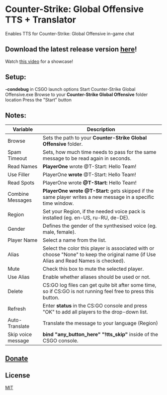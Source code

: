 # Counter-Strike: Global Offensive TTS + Translator
Enables TTS for Counter-Strike: Global Offensive in-game chat

## Download the latest release version [here](https://github.com/SnoutBug/csgotts/releases/latest)!
 Watch [this video](https://www.youtube.com/watch?v=gQUS7W-mtOg) for a showcase!
 
## Setup:
 **-condebug** in CSGO launch options
 Start Counter-Strike Global Offensive.exe
 Browse to your **Counter-Strike Global Offensive** folder location
 Press the "Start" button
 
## Notes:

 Variable | Description
 ------------ | -------------
 Browse            | Sets the path to your **Counter-Strike Global Offensive** folder.
 Spam Timeout      | Sets, how much time needs to pass for the same message to be read again in seconds.
 Read Names        | **PlayerOne** wrote @T-Start: Hello Team!
 Use Filler        | PlayerOne **wrote** @T-Start: Hello Team!
 Read Spots        | PlayerOne wrote **@T-Start:** Hello Team!
 Combine Messages  | **PlayerOne wrote @T-Start:** gets skipped if the same player writes a new message in a specific time window.
 Region            | Set your Region, if the needed voice pack is installed (eg. en-US, ru-RU, de-DE).
 Gender            | Defines the gender of the synthesised voice (eg. male, female).
 Player Name       | Select a name from the list.
 Alias             | Select the color this player is associated with or choose "None" to keep the original name (if Use Alias and Read Names is checked).
 Mute              | Check this box to mute the selected player.
 Use Alias         | Enable whether aliases should be used or not.
 Delete            | CS:GO log files can get quite bit after some time, so if CS:GO is not running feel free to press this button.
 Refresh           | Enter **status** in the CS:GO console and press "OK" to add all players to the drop-down list.
 Auto-Translate    | Translate the message to your language (Region)
 Skip voice message| **bind "any_button_here" "!tts_skip"** inside of the CSGO console.
 
## [Donate](https://www.paypal.com/paypalme/snoutie)

## License
[MIT](https://choosealicense.com/licenses/mit/)

